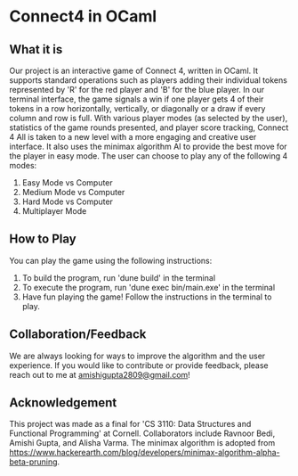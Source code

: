 # Connect4 in OCaml
## What it is
Our project is an interactive game of Connect 4, written in OCaml. It supports standard operations 
  such as players adding their individual tokens represented by 'R' for the red player and 
  'B' for the blue player. In our terminal interface, the game signals a win if one 
  player gets 4 of their tokens in a row horizontally, vertically, or diagonally 
  or a draw if every column and row is full. With various player modes (as selected
  by the user), statistics of the game rounds presented, and player score tracking, 
  Connect 4 All is taken to a new level with a more engaging and creative user interface. It also uses the minimax algorithm AI to provide the best move for the player in easy mode. 
  The user can choose to play any of the following 4 modes:
1. Easy Mode vs Computer
 2.  Medium Mode vs Computer
 3.  Hard Mode vs Computer
 4.  Multiplayer Mode

  ## How to Play
You can play the game using the following instructions:
1. To build the program, run 'dune build' in the terminal
2. To execute the program, run 'dune exec bin/main.exe' in the terminal
3. Have fun playing the game! Follow the instructions in the terminal to play.

## Collaboration/Feedback
We are always looking for ways to improve the algorithm and the user experience. If you would like to contribute or provide feedback, please reach out to me at amishigupta2809@gmail.com!

  ## Acknowledgement 
 This project was made as a final for 'CS 3110: Data Structures and Functional Programming' at Cornell. Collaborators include Ravnoor Bedi, Amishi Gupta, and Alisha Varma. The minimax algorithm is adopted from https://www.hackerearth.com/blog/developers/minimax-algorithm-alpha-beta-pruning.
